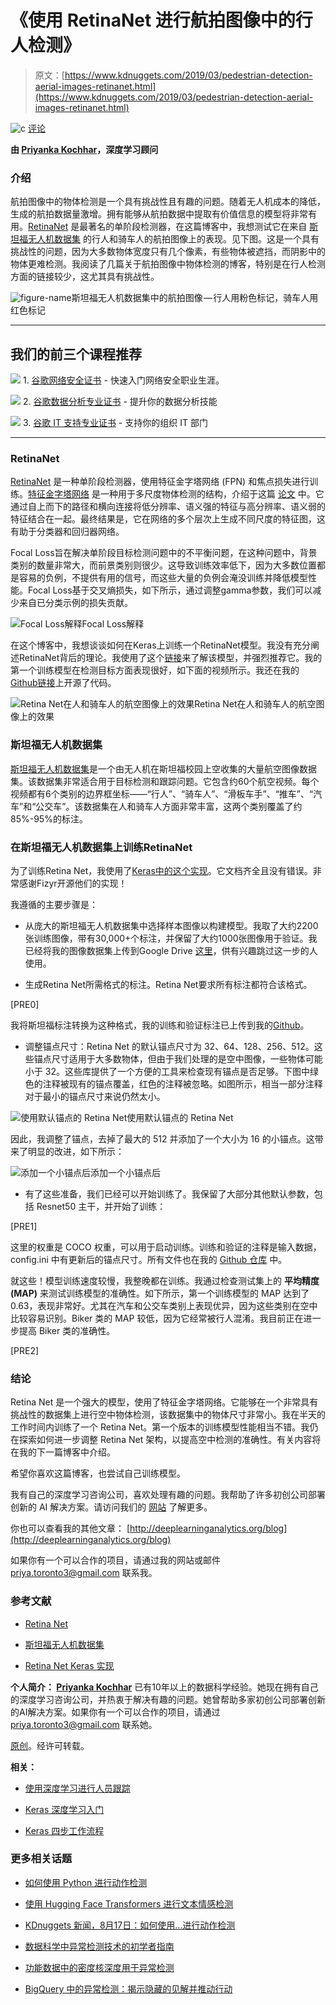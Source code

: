 # 《使用 RetinaNet 进行航拍图像中的行人检测》

> 原文：[https://www.kdnuggets.com/2019/03/pedestrian-detection-aerial-images-retinanet.html](https://www.kdnuggets.com/2019/03/pedestrian-detection-aerial-images-retinanet.html)

![c](../Images/3d9c022da2d331bb56691a9617b91b90.png) [评论](#comments)

**由 [Priyanka Kochhar](https://github.com/priya-dwivedi)，深度学习顾问**

### 介绍

航拍图像中的物体检测是一个具有挑战性且有趣的问题。随着无人机成本的降低，生成的航拍数据量激增。拥有能够从航拍数据中提取有价值信息的模型将非常有用。[RetinaNet](https://arxiv.org/abs/1708.02002) 是最著名的单阶段检测器，在这篇博客中，我想测试它在来自 [斯坦福无人机数据集](http://cvgl.stanford.edu/projects/uav_data/) 的行人和骑车人的航拍图像上的表现。见下图。这是一个具有挑战性的问题，因为大多数物体宽度只有几个像素，有些物体被遮挡，而阴影中的物体更难检测。我阅读了几篇关于航拍图像中物体检测的博客，特别是在行人检测方面的链接较少，这尤其具有挑战性。

![figure-name](../Images/e306cf2a57f5516f04eff71360826911.png)斯坦福无人机数据集中的航拍图像 — 行人用粉色标记，骑车人用红色标记

* * *

## 我们的前三个课程推荐

![](../Images/0244c01ba9267c002ef39d4907e0b8fb.png) 1\. [谷歌网络安全证书](https://www.kdnuggets.com/google-cybersecurity) - 快速入门网络安全职业生涯。

![](../Images/e225c49c3c91745821c8c0368bf04711.png) 2\. [谷歌数据分析专业证书](https://www.kdnuggets.com/google-data-analytics) - 提升你的数据分析技能

![](../Images/0244c01ba9267c002ef39d4907e0b8fb.png) 3\. [谷歌 IT 支持专业证书](https://www.kdnuggets.com/google-itsupport) - 支持你的组织 IT 部门

* * *

### RetinaNet

[RetinaNet](https://arxiv.org/abs/1708.02002) 是一种单阶段检测器，使用特征金字塔网络 (FPN) 和焦点损失进行训练。[特征金字塔网络](https://medium.com/@jonathan_hui/understanding-feature-pyramid-networks-for-object-detection-fpn-45b227b9106c) 是一种用于多尺度物体检测的结构，介绍于这篇 [论文](https://arxiv.org/abs/1612.03144) 中。它通过自上而下的路径和横向连接将低分辨率、语义强的特征与高分辨率、语义弱的特征结合在一起。最终结果是，它在网络的多个层次上生成不同尺度的特征图，这有助于分类器和回归器网络。

Focal Loss旨在解决单阶段目标检测问题中的不平衡问题，在这种问题中，背景类别的数量非常大，而前景类别则很少。这导致训练效率低下，因为大多数位置都是容易的负例，不提供有用的信号，而这些大量的负例会淹没训练并降低模型性能。Focal Loss基于交叉熵损失，如下所示，通过调整gamma参数，我们可以减少来自已分类示例的损失贡献。

![Focal Loss解释](../Images/0ecbff8b100cabc7535fcd410c6a6b9c.png)Focal Loss解释

在这个博客中，我想谈谈如何在Keras上训练一个RetinaNet模型。我没有充分阐述RetinaNet背后的理论。我使用了这个[链接](https://medium.com/@14prakash/the-intuition-behind-retinanet-eb636755607d)来了解该模型，并强烈推荐它。我的第一个训练模型在检测目标方面表现很好，如下面的视频所示。我还在我的[Github链接](https://github.com/priya-dwivedi/keras_retinanet_cs230)上开源了代码。

![Retina Net在人和骑车人的航空图像上的效果](../Images/4e8095d921b682922a0ad9255be899a8.png)Retina Net在人和骑车人的航空图像上的效果

### 斯坦福无人机数据集

[斯坦福无人机数据集](http://cvgl.stanford.edu/projects/uav_data/)是一个由无人机在斯坦福校园上空收集的大量航空图像数据集。该数据集非常适合用于目标检测和跟踪问题。它包含约60个航空视频。每个视频都有6个类别的边界框坐标——“行人”、“骑车人”、“滑板车手”、“推车”、“汽车”和“公交车”。该数据集在人和骑车人方面非常丰富，这两个类别覆盖了约85%-95%的标注。

### 在斯坦福无人机数据集上训练RetinaNet

为了训练Retina Net，我使用了[Keras中的这个实现](https://github.com/fizyr/keras-retinanet)。它文档齐全且没有错误。非常感谢Fizyr开源他们的实现！

我遵循的主要步骤是：

+   从庞大的斯坦福无人机数据集中选择样本图像以构建模型。我取了大约2200张训练图像，带有30,000+个标注，并保留了大约1000张图像用于验证。我已经将我的图像数据集上传到Google Drive [这里](https://drive.google.com/drive/u/0/folders/1bLt6KK_9zKogJdvW-lKh9BnBKgFfvPp9)，供有兴趣跳过这一步的人使用。

+   生成Retina Net所需格式的标注。Retina Net要求所有标注都符合该格式。

[PRE0]

我将斯坦福标注转换为这种格式，我的训练和验证标注已上传到我的[Github](https://github.com/priya-dwivedi/keras_retinanet_cs230)。

+   调整锚点尺寸：Retina Net 的默认锚点尺寸为 32、64、128、256、512。这些锚点尺寸适用于大多数物体，但由于我们处理的是空中图像，一些物体可能小于 32。这些库提供了一个方便的工具来检查现有锚点是否足够。下图中绿色的注释被现有的锚点覆盖，红色的注释被忽略。如图所示，相当一部分注释对于最小的锚点尺寸来说仍然太小。

![使用默认锚点的 Retina Net](../Images/c98c6ab4f9a5868945fe4322ac271246.png)使用默认锚点的 Retina Net

因此，我调整了锚点，去掉了最大的 512 并添加了一个大小为 16 的小锚点。这带来了明显的改进，如下所示：

![添加一个小锚点后](../Images/dc6487dd52610a7c051381de4ba88d3a.png)添加一个小锚点后

+   有了这些准备，我们已经可以开始训练了。我保留了大部分其他默认参数，包括 Resnet50 主干，并开始了训练：

[PRE1]

这里的权重是 COCO 权重，可以用于启动训练。训练和验证的注释是输入数据，config.ini 中有更新后的锚点尺寸。所有文件也在我的 [Github 仓库](https://github.com/priya-dwivedi/keras_retinanet_cs230) 中。

就这些！模型训练速度较慢，我整晚都在训练。我通过检查测试集上的 **平均精度 (MAP)** 来测试训练模型的准确性。如下所示，第一个训练模型的 MAP 达到了 0.63，表现非常好。尤其在汽车和公交车类别上表现优异，因为这些类别在空中比较容易识别。Biker 类的 MAP 较低，因为它经常被行人混淆。我目前正在进一步提高 Biker 类的准确性。

[PRE2]

### 结论

Retina Net 是一个强大的模型，使用了特征金字塔网络。它能够在一个非常具有挑战性的数据集上进行空中物体检测，该数据集中的物体尺寸非常小。我在半天的工作时间内训练了一个 Retina Net。第一个版本的训练模型性能相当不错。我仍在探索如何进一步调整 Retina Net 架构，以提高空中检测的准确性。有关内容将在我的下一篇博客中介绍。

希望你喜欢这篇博客，也尝试自己训练模型。

我有自己的深度学习咨询公司，喜欢处理有趣的问题。我帮助了许多初创公司部署创新的 AI 解决方案。请访问我们的 [网站](http://deeplearninganalytics.org/) 了解更多。

你也可以查看我的其他文章： [http://deeplearninganalytics.org/blog](http://deeplearninganalytics.org/blog)

如果你有一个可以合作的项目，请通过我的网站或邮件 priya.toronto3@gmail.com 联系我。

### 参考文献

+   [Retina Net](https://medium.com/@14prakash/the-intuition-behind-retinanet-eb636755607d)

+   [斯坦福无人机数据集](http://cvgl.stanford.edu/projects/uav_data/)

+   [Retina Net Keras 实现](https://github.com/fizyr/keras-retinanet)

**个人简介： [Priyanka Kochhar](https://github.com/priya-dwivedi)** 已有10年以上的数据科学经验。她现在拥有自己的深度学习咨询公司，并热衷于解决有趣的问题。她曾帮助多家初创公司部署创新的AI解决方案。如果你有一个可以合作的项目，请通过 [priya.toronto3@gmail.com](mailto:priya.toronto3@gmail.com) 联系她。

[原创](https://towardsdatascience.com/pedestrian-detection-in-aerial-images-using-retinanet-9053e8a72c6)。经许可转载。

**相关：**

+   [使用深度学习进行人员跟踪](/2019/03/people-tracking-using-deep-learning.html)

+   [Keras 深度学习入门](/2018/10/introduction-deep-learning-keras.html)

+   [Keras 四步工作流程](/2018/08/auto-keras-create-deep-learning-model-4-lines-code.html)

### 更多相关话题

+   [如何使用 Python 进行动作检测](https://www.kdnuggets.com/2022/08/perform-motion-detection-python.html)

+   [使用 Hugging Face Transformers 进行文本情感检测](https://www.kdnuggets.com/using-hugging-face-transformers-for-emotion-detection-in-text)

+   [KDnuggets 新闻，8月17日：如何使用…进行动作检测](https://www.kdnuggets.com/2022/n33.html)

+   [数据科学中异常检测技术的初学者指南](https://www.kdnuggets.com/2023/05/beginner-guide-anomaly-detection-techniques-data-science.html)

+   [功能数据中的密度核深度用于异常检测](https://www.kdnuggets.com/density-kernel-depth-for-outlier-detection-in-functional-data)

+   [BigQuery 中的异常检测：揭示隐藏的见解并推动行动](https://www.kdnuggets.com/anomaly-detection-in-bigquery-uncover-hidden-insights-and-drive-action)
